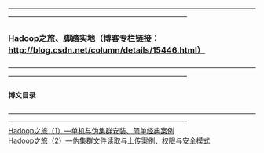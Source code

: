     
——————————————————————————————————————————————————————————————
### Hadoop之旅、脚踏实地（博客专栏链接：http://blog.csdn.net/column/details/15446.html）       
——————————————————————————————————————————————————————————————



#### 博文目录
——————————————————————————————————————————————————————————————          
[Hadoop之旅（1）—单机与伪集群安装、简单经典案例](http://blog.csdn.net/javawebrookie/article/details/73249424)      
[Hadoop之旅（2）—伪集群文件读取与上传案例、权限与安全模式](http://blog.csdn.net/javawebrookie/article/details/73384918)         
